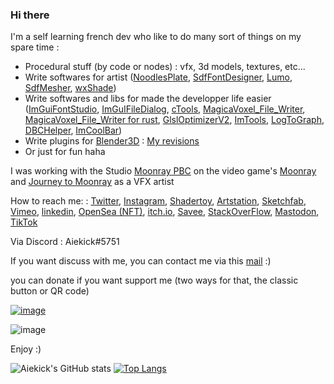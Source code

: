 ### Hi there

I'm a self learning french dev who like to do many sort of things on my spare time :
* Procedural stuff (by code or nodes) : vfx, 3d models, textures, etc...
* Write softwares for artist ([NoodlesPlate](https://github.com/aiekick/NoodlesPlate), [SdfFontDesigner](https://github.com/aiekick/SdfFontDesigner), [Lumo](https://github.com/aiekick/Lumo), [SdfMesher](https://github.com/aiekick/SdfMesher_Models), [wxShade](https://github.com/aiekick/wxShade))
* Write softwares and libs for made the developper life easier  ([ImGuiFontStudio](https://github.com/aiekick/ImGuiFontStudio), [ImGuIFileDialog](https://github.com/aiekick/ImGuiFileDialog), [cTools](https://github.com/aiekick/cTools), [MagicaVoxel_File_Writer](https://github.com/aiekick/MagicaVoxel_File_Writer), [MagicaVoxel_File_Writer for rust](https://crates.io/crates/vox_writer), [GlslOptimizerV2](https://github.com/aiekick/GlslOptimizerV2), [ImTools](https://github.com/aiekick/ImTools), [LogToGraph](https://github.com/aiekick/LogToGraph), [DBCHelper](https://github.com/aiekick/DBCHelper), [ImCoolBar](https://github.com/aiekick/ImCoolBar))
* Write plugins for [Blender3D](https://www.blender.org/) : [My revisions](https://developer.blender.org/people/revisions/130650/)
* Or just for fun haha

I was working with the Studio [Moonray PBC](https://www.linkedin.com/company/moonraygame/) on the video game's [Moonray](https://www.moonray.game) and [Journey to Moonray](https://store.steampowered.com/app/1629510/Journey_to_Moonray/) as a VFX artist

How to reach me: : [Twitter](https://twitter.com/aiekick), [Instagram](https://www.instagram.com/aiekick), [Shadertoy](https://www.shadertoy.com/user/aiekick), [Artstation](https://aiekick.artstation.com/), [Sketchfab](https://sketchfab.com/Aiekick/models), [Vimeo](https://vimeo.com/aielevel), [linkedin](https://www.linkedin.com/in/aiekick/), [OpenSea (NFT)](https://opensea.io/accounts/Aiekick), [itch.io](https://aiekick.itch.io), [Savee](https://savee.it/aiekick/), [StackOverFlow](https://stackoverflow.com/users/3904977/aiekick), [Mastodon](https://mastodon.gamedev.place/@aiekick), [TikTok](https://www.tiktok.com/@aiekickk)

Via Discord : Aiekick#5751

If you want discuss with me, you can contact me via this [mail](mailto:aiekick@funparadigm.com) :)

you can donate if you want support me (two ways for that, the classic button or QR code)

[![image](https://user-images.githubusercontent.com/1434736/140823504-1c7f4cb3-34ec-4a69-9c52-37b32043059c.png)](https://www.paypal.com/donate?business=YCRUVFJ42HFBL&no_recurring=0&item_name=you+can+donate+what+you+want%2C%0Aif+you+want+help+me+continue+to+create+open+source+software.%0AThanks+for+your+help+%3A%29&currency_code=EUR)

![image](https://user-images.githubusercontent.com/1434736/140824673-fc960bea-3377-49a3-9b2a-c50eb081d9f1.png)

Enjoy :)

![Aiekick's GitHub stats](https://github-readme-stats.vercel.app/api?username=aiekick&show_icons=true) [![Top Langs](https://github-readme-stats.vercel.app/api/top-langs/?username=aiekick&layout=compact)](https://github.com/anuraghazra/github-readme-stats)
